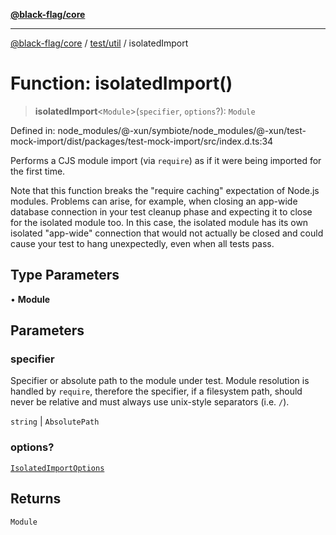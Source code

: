 [**@black-flag/core**](../../../README.md)

***

[@black-flag/core](../../../README.md) / [test/util](../README.md) / isolatedImport

# Function: isolatedImport()

> **isolatedImport**\<`Module`\>(`specifier`, `options`?): `Module`

Defined in: node\_modules/@-xun/symbiote/node\_modules/@-xun/test-mock-import/dist/packages/test-mock-import/src/index.d.ts:34

Performs a CJS module import (via `require`) as if it were being imported for
the first time.

Note that this function breaks the "require caching" expectation of Node.js
modules. Problems can arise, for example, when closing an app-wide database
connection in your test cleanup phase and expecting it to close for the
isolated module too. In this case, the isolated module has its own isolated
"app-wide" connection that would not actually be closed and could cause your
test to hang unexpectedly, even when all tests pass.

## Type Parameters

• **Module**

## Parameters

### specifier

Specifier or absolute path to the module under test. Module resolution is
handled by `require`, therefore the specifier, if a filesystem path, should
never be relative and must always use unix-style separators (i.e. `/`).

`string` | `AbsolutePath`

### options?

[`IsolatedImportOptions`](../type-aliases/IsolatedImportOptions.md)

## Returns

`Module`
